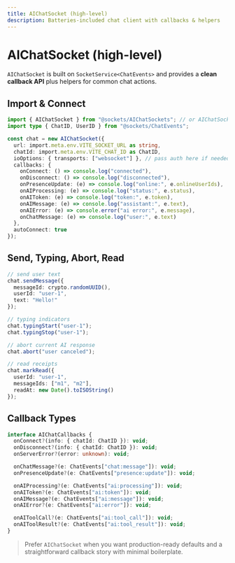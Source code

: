 ```yaml
---
title: AIChatSocket (high-level)
description: Batteries-included chat client with callbacks & helpers
---
```


# AIChatSocket (high-level)

`AIChatSocket` is built on `SocketService<ChatEvents>` and provides a **clean callback API** plus helpers for common chat actions.

## Import & Connect

```ts
import { AIChatSocket } from "@sockets/AIChatSockets"; // or AIChatSocket if singular
import type { ChatID, UserID } from "@sockets/ChatEvents";

const chat = new AIChatSocket({
  url: import.meta.env.VITE_SOCKET_URL as string,
  chatId: import.meta.env.VITE_CHAT_ID as ChatID,
  ioOptions: { transports: ["websocket"] }, // pass auth here if needed
  callbacks: {
    onConnect: () => console.log("connected"),
    onDisconnect: () => console.log("disconnected"),
    onPresenceUpdate: (e) => console.log("online:", e.onlineUserIds),
    onAIProcessing: (e) => console.log("status:", e.status),
    onAIToken: (e) => console.log("token:", e.token),
    onAIMessage: (e) => console.log("assistant:", e.text),
    onAIError: (e) => console.error("ai error:", e.message),
    onChatMessage: (e) => console.log("user:", e.text)
  },
  autoConnect: true
});
```

## Send, Typing, Abort, Read

```ts
// send user text
chat.sendMessage({
  messageId: crypto.randomUUID(),
  userId: "user-1",
  text: "Hello!"
});

// typing indicators
chat.typingStart("user-1");
chat.typingStop("user-1");

// abort current AI response
chat.abort("user canceled");

// read receipts
chat.markRead({
  userId: "user-1",
  messageIds: ["m1", "m2"],
  readAt: new Date().toISOString()
});
```

## Callback Types

```ts
interface AIChatCallbacks {
  onConnect?(info: { chatId: ChatID }): void;
  onDisconnect?(info: { chatId: ChatID }): void;
  onServerError?(error: unknown): void;

  onChatMessage?(e: ChatEvents["chat:message"]): void;
  onPresenceUpdate?(e: ChatEvents["presence:update"]): void;

  onAIProcessing?(e: ChatEvents["ai:processing"]): void;
  onAIToken?(e: ChatEvents["ai:token"]): void;
  onAIMessage?(e: ChatEvents["ai:message"]): void;
  onAIError?(e: ChatEvents["ai:error"]): void;

  onAIToolCall?(e: ChatEvents["ai:tool_call"]): void;
  onAIToolResult?(e: ChatEvents["ai:tool_result"]): void;
}
```

> Prefer `AIChatSocket` when you want production-ready defaults and a straightforward callback story with minimal boilerplate.
